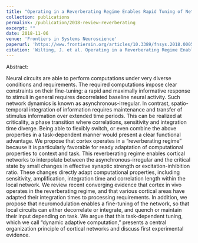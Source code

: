 ```yaml
---
title: "Operating in a Reverberating Regime Enables Rapid Tuning of Network States to Task Requirements"
collection: publications
permalink: /publication/2018-review-reverberating
excerpt: ""
date: 2018-11-06
venue: 'Frontiers in Systems Neuroscience'
paperurl: 'https://www.frontiersin.org/articles/10.3389/fnsys.2018.00055/'
citation: 'Wilting, J. et al. Operating in a Reverberating Regime Enables Rapid Tuning of Network States to Task Requirements. Front. Syst. Neurosci. 12, (2018).'
---
```

Abstract:

Neural circuits are able to perform computations under very diverse conditions and requirements. The required computations impose clear constraints on their fine-tuning: a rapid and maximally informative response to stimuli in general requires decorrelated baseline neural activity. Such network dynamics is known as asynchronous-irregular. In contrast, spatio-temporal integration of information requires maintenance and transfer of stimulus information over extended time periods. This can be realized at criticality, a phase transition where correlations, sensitivity and integration time diverge. Being able to flexibly switch, or even combine the above properties in a task-dependent manner would present a clear functional advantage. We propose that cortex operates in a “reverberating regime” because it is particularly favorable for ready adaptation of computational properties to context and task. This reverberating regime enables cortical networks to interpolate between the asynchronous-irregular and the critical state by small changes in effective synaptic strength or excitation-inhibition ratio. These changes directly adapt computational properties, including sensitivity, amplification, integration time and correlation length within the local network. We review recent converging evidence that cortex in vivo operates in the reverberating regime, and that various cortical areas have adapted their integration times to processing requirements. In addition, we propose that neuromodulation enables a fine-tuning of the network, so that local circuits can either decorrelate or integrate, and quench or maintain their input depending on task. We argue that this task-dependent tuning, which we call “dynamic adaptive computation,” presents a central organization principle of cortical networks and discuss first experimental evidence.
